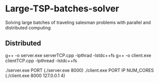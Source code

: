 # Large-TSP-batches-solver
Solving large batches of traveling salesman problems with parallel and distributed computing

## Distributed
g++ -o server.exe serverTCP.cpp -lpthrad -lstdc++fs
g++ -o client.exe clientTCP.cpp -lpthread -lstdc++fs

./server.exe PORT  (./server.exe 8000)
./client.exe PORT IP NUM_CORES (./client.exe 8000 127.0.0.1 4)
